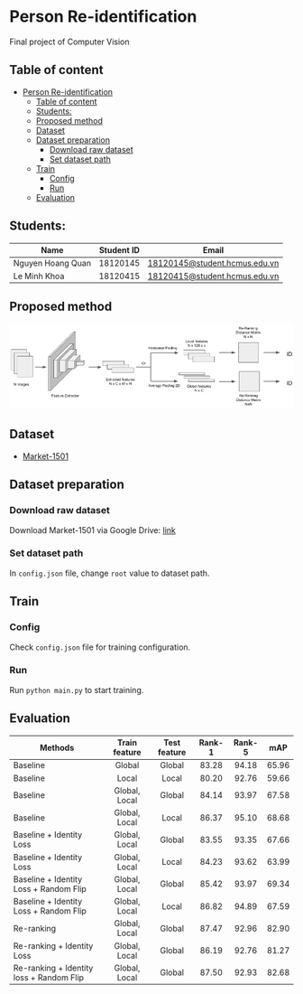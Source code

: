 # Person Re-identification
Final project of Computer Vision

## Table of content

- [Person Re-identification](#person-re-identification)
  - [Table of content](#table-of-content)
  - [Students:](#students)
  - [Proposed method](#proposed-method)
  - [Dataset](#dataset)
  - [Dataset preparation](#dataset-preparation)
    - [Download raw dataset](#download-raw-dataset)
    - [Set dataset path](#set-dataset-path)
  - [Train](#train)
    - [Config](#config)
    - [Run](#run)
  - [Evaluation](#evaluation)

## Students:

| Name              | Student ID | Email                         |
|-------------------|------------|-------------------------------|
| Nguyen Hoang Quan | 18120145   | 18120145@student.hcmus.edu.vn |
| Le Minh Khoa      | 18120415   | 18120415@student.hcmus.edu.vn |

## Proposed method
![Proposed method](asset/architecture.png)
## Dataset
- [Market-1501](http://zheng-lab.cecs.anu.edu.au/Project/project_reid.html)

## Dataset preparation
### Download raw dataset
Download Market-1501 via Google Drive: [link](https://drive.google.com/file/d/0B8-rUzbwVRk0c054eEozWG9COHM/view?resourcekey=0-8nyl7K9_x37HlQm34MmrYQ)

### Set dataset path
In `config.json` file, change `root` value to dataset path.

## Train
### Config
Check `config.json` file for training configuration.

### Run
Run `python main.py` to start training.

## Evaluation

| Methods                                  | Train feature | Test feature | Rank-1 | Rank-5 |  mAP  |
|------------------------------------------|:-------------:|:------------:|:------:|:------:|:-----:|
| Baseline                                 |     Global    |    Global    |  83.28 |  94.18 | 65.96 |
| Baseline                                 |     Local     |     Local    |  80.20 |  92.76 | 59.66 |
| Baseline                                 | Global, Local |    Global    |  84.14 |  93.97 | 67.58 |
| Baseline                                 | Global, Local |     Local    |  86.37 |  95.10 | 68.68 |
| Baseline + Identity Loss                 | Global, Local |    Global    |  83.55 |  93.35 | 67.66 |
| Baseline + Identity Loss                 | Global, Local |     Local    |  84.23 |  93.62 | 63.99 |
| Baseline + Identity Loss + Random Flip   | Global, Local |    Global    |  85.42 |  93.97 | 69.34 |
| Baseline + Identity Loss + Random Flip   | Global, Local |     Local    |  86.82 |  94.89 | 67.59 |
| Re-ranking                               | Global, Local |    Global    |  87.47 |  92.96 | 82.90 |
| Re-ranking + Identity Loss               | Global, Local |    Global    |  86.19 |  92.76 | 81.27 |
| Re-ranking + Identity loss + Random Flip | Global, Local |    Global    |  87.50 |  92.93 | 82.68 |